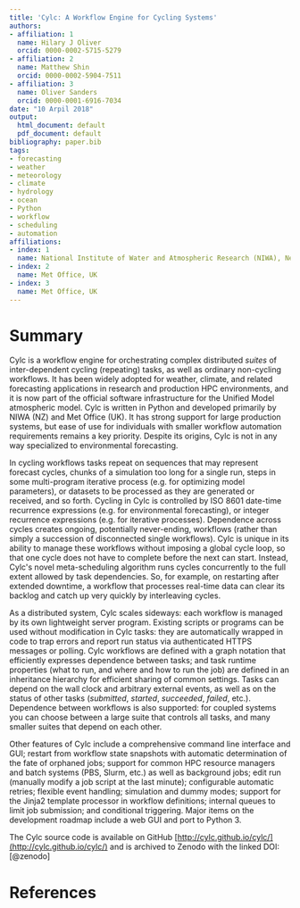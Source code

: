 ```yaml
---
title: 'Cylc: A Workflow Engine for Cycling Systems'
authors:
- affiliation: 1
  name: Hilary J Oliver
  orcid: 0000-0002-5715-5279
- affiliation: 2
  name: Matthew Shin
  orcid: 0000-0002-5904-7511
- affiliation: 3
  name: Oliver Sanders
  orcid: 0000-0001-6916-7034
date: "10 Arpil 2018"
output:
  html_document: default
  pdf_document: default
bibliography: paper.bib
tags:
- forecasting
- weather
- meteorology
- climate
- hydrology
- ocean
- Python
- workflow
- scheduling
- automation
affiliations:
- index: 1
  name: National Institute of Water and Atmospheric Research (NIWA), New Zealand
- index: 2
  name: Met Office, UK
- index: 3
  name: Met Office, UK
---
```


# Summary

Cylc is a workflow engine for orchestrating complex distributed *suites* of
inter-dependent cycling (repeating) tasks, as well as ordinary non-cycling
workflows. It has been widely adopted for weather, climate, and related
forecasting applications in research and production HPC environments, and it is
now part of the official software infrastructure for the Unified Model
atmospheric model. Cylc is written in Python and developed primarily by NIWA
(NZ) and Met Office (UK). It has strong support for large production systems,
but ease of use for individuals with smaller workflow automation requirements
remains a key priority. Despite its origins, Cylc is not in any way specialized
to environmental forecasting.

In cycling workflows tasks repeat on sequences that may represent forecast
cycles, chunks of a simulation too long for a single run, steps in some
multi-program iterative process (e.g. for optimizing model parameters), or
datasets to be processed as they are generated or received, and so forth.
Cycling in Cylc is controlled by ISO 8601 date-time recurrence expressions
(e.g. for environmental forecasting), or integer recurrence expressions (e.g.
for iterative processes). Dependence across cycles creates ongoing, potentially
never-ending, workflows (rather than simply a succession of disconnected single
workflows). Cylc is unique in its ability to manage these workflows without
imposing a global cycle loop, so that one cycle does not have to complete
before the next can start. Instead, Cylc's novel meta-scheduling algorithm runs
cycles concurrently to the full extent allowed by task dependencies. So, for
example, on restarting after extended downtime, a workflow that processes
real-time data can clear its backlog and catch up very quickly by interleaving
cycles.

As a distributed system, Cylc scales sideways: each workflow is managed by its
own lightweight server program. Existing scripts or programs can be used
without modification in Cylc tasks: they are automatically wrapped in code to
trap errors and report run status via authenticated HTTPS messages or polling.
Cylc workflows are defined with a graph notation that efficiently expresses
dependence between tasks; and task runtime properties (what to run, and where
and how to run the job) are defined in an inheritance hierarchy for efficient
sharing of common settings. Tasks can depend on the wall clock and arbitrary
external events, as well as on the status of other tasks (*submitted*,
*started*, *succeeded*, *failed*, etc.). Dependence between workflows is also
supported: for coupled systems you can choose between a large suite that
controls all tasks, and many smaller suites that depend on each other.

Other features of Cylc include a comprehensive command line interface and GUI;
restart from workflow state snapshots with automatic determination of the fate
of orphaned jobs; support for common HPC resource managers and batch systems
(PBS, Slurm, etc.) as well as background jobs; edit run (manually modify a job
script at the last minute); configurable automatic retries; flexible event
handling; simulation and dummy modes; support for the Jinja2 template processor 
in workflow definitions; internal queues to limit job submission; and conditional
triggering. Major items on the development roadmap include a web GUI and port
to Python 3.

The Cylc source code is available on GitHub
[http://cylc.github.io/cylc/](http://cylc.github.io/cylc/) and is archived to
Zenodo with the linked DOI: [@zenodo]

# References

